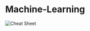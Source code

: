 # Machine-Learning


![Cheat Sheet](https://blogs.sas.com/content/subconsciousmusings/files/2017/04/machine-learning-cheet-sheet-2.png)
